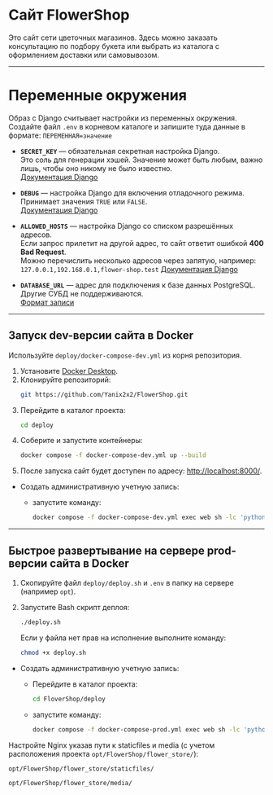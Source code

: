 # Сайт FlowerShop

Это сайт сети цветочных магазинов.
Здесь можно заказать консультацию по подбору букета или выбрать из каталога с оформлением доставки или самовывозом.

---
# Переменные окружения

Образ с Django считывает настройки из переменных окружения.  
Создайте файл `.env` в корневом каталоге и запишите туда данные в формате: `ПЕРЕМЕННАЯ=значение`

- **`SECRET_KEY`** — обязательная секретная настройка Django.  
  Это соль для генерации хэшей. Значение может быть любым, важно лишь, чтобы оно никому не было известно.  
  [Документация Django](https://docs.djangoproject.com/en/3.2/ref/settings/#secret-key)
- **`DEBUG`** — настройка Django для включения отладочного режима.  
  Принимает значения `TRUE` или `FALSE`.  
  [Документация Django](https://docs.djangoproject.com/en/3.2/ref/settings/#std:setting-DEBUG)

- **`ALLOWED_HOSTS`** — настройка Django со списком разрешённых адресов.  
  Если запрос прилетит на другой адрес, то сайт ответит ошибкой **400 Bad Request**.  
  Можно перечислить несколько адресов через запятую, например: `127.0.0.1,192.168.0.1,flower-shop.test`
  [Документация Django](https://docs.djangoproject.com/en/3.2/ref/settings/#allowed-hosts)
- **`DATABASE_URL`** — адрес для подключения к базе данных PostgreSQL.  
  Другие СУБД не поддерживаются.  
  [Формат записи](https://github.com/jacobian/dj-database-url#url-schema)

---

## Запуск dev-версии сайта в Docker

Используйте `deploy/docker-compose-dev.yml` из корня репозитория.
1. Установите [Docker Desktop](https://www.docker.com/get-started).
2. Клонируйте репозиторий:
   ```sh
   git https://github.com/Yanix2x2/FlowerShop.git
   ```
3. Перейдите в каталог проекта:
   ```sh
   cd deploy
   ```
4. Соберите и запустите контейнеры:
    ```sh
    docker compose -f docker-compose-dev.yml up --build
    ```
5. После запуска сайт будет доступен по адресу: [http://localhost:8000/](http://localhost:8000/).

* Создать административную учетную запись:

  - запустите команду:

      ```sh
      docker compose -f docker-compose-dev.yml exec web sh -lc 'python manage.py createsuperuser'
      ```

---
## Быстрое развертывание на сервере prod-версии сайта в Docker
1. Скопируйте файл `deploy/deploy.sh` и `.env` в папку на сервере (например `opt`).
2. Запустите Bash скрипт деплоя:
    ```sh
    ./deploy.sh
    ```
    Если у файла нет прав на исполнение выполните команду:

    ```sh
    chmod +x deploy.sh
    ```
* Создать административную учетную запись:

  - Перейдите в каталог проекта:
     ```sh
     cd FloverShop/deploy
     ```
  - запустите команду:

      ```sh
      docker compose -f docker-compose-prod.yml exec web sh -lc 'python manage.py createsuperuser'
      ```
Настройте Nginx указав пути к staticfiles и media (с учетом расположения проекта `opt/FlowerShop/flower_store/`):

`opt/FlowerShop/flower_store/staticfiles/`

`opt/FlowerShop/flower_store/media/`
